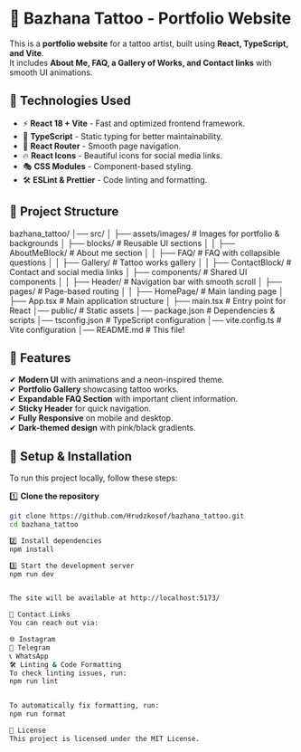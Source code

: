 # 🎨 Bazhana Tattoo - Portfolio Website

This is a **portfolio website** for a tattoo artist, built using **React, TypeScript, and Vite**.  
It includes **About Me, FAQ, a Gallery of Works, and Contact links** with smooth UI animations.

## **🚀 Technologies Used**
- ⚡ **React 18 + Vite** - Fast and optimized frontend framework.
- 🎨 **TypeScript** - Static typing for better maintainability.
- 📌 **React Router** - Smooth page navigation.
- 🔥 **React Icons** - Beautiful icons for social media links.
- 🎭 **CSS Modules** - Component-based styling.
- 🛠 **ESLint & Prettier** - Code linting and formatting.

## **📂 Project Structure**

bazhana_tattoo/ │── src/ │ ├── assets/images/ # Images for portfolio & backgrounds │ ├── blocks/ # Reusable UI sections │ │ ├── AboutMeBlock/ # About me section │ │ ├── FAQ/ # FAQ with collapsible questions │ │ ├── Gallery/ # Tattoo works gallery │ │ ├── ContactBlock/ # Contact and social media links │ ├── components/ # Shared UI components │ │ ├── Header/ # Navigation bar with smooth scroll │ ├── pages/ # Page-based routing │ │ ├── HomePage/ # Main landing page │ ├── App.tsx # Main application structure │ ├── main.tsx # Entry point for React │── public/ # Static assets │── package.json # Dependencies & scripts │── tsconfig.json # TypeScript configuration │── vite.config.ts # Vite configuration │── README.md # This file!



## **🌟 Features**
✔ **Modern UI** with animations and a neon-inspired theme.  
✔ **Portfolio Gallery** showcasing tattoo works.  
✔ **Expandable FAQ Section** with important client information.  
✔ **Sticky Header** for quick navigation.  
✔ **Fully Responsive** on mobile and desktop.  
✔ **Dark-themed design** with pink/black gradients.  

## **📌 Setup & Installation**
To run this project locally, follow these steps:

1️⃣ **Clone the repository**  
```bash
git clone https://github.com/Hrudzkosof/bazhana_tattoo.git
cd bazhana_tattoo

2️⃣ Install dependencies
npm install

3️⃣ Start the development server
npm run dev


The site will be available at http://localhost:5173/ 

🔗 Contact Links
You can reach out via:

🌐 Instagram
💬 Telegram
📞 WhatsApp
🛠 Linting & Code Formatting
To check linting issues, run:
npm run lint


To automatically fix formatting, run:
npm run format

📜 License
This project is licensed under the MIT License.

